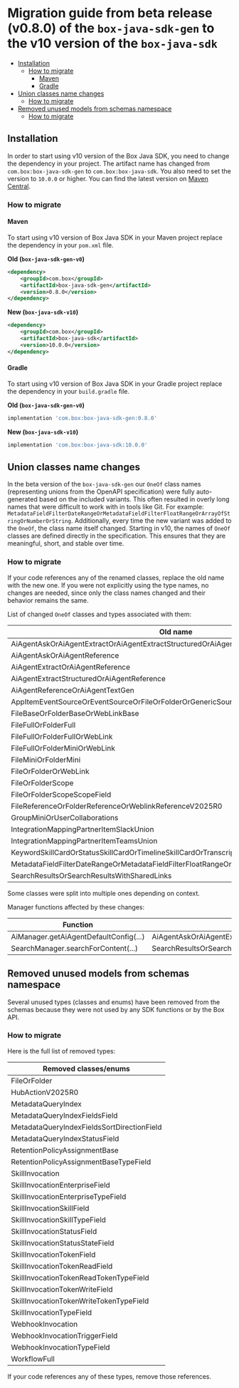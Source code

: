 # Migration guide from beta release (v0.8.0) of the `box-java-sdk-gen` to the v10 version of the `box-java-sdk`

<!-- START doctoc generated TOC please keep comment here to allow auto update -->
<!-- DON'T EDIT THIS SECTION, INSTEAD RE-RUN doctoc TO UPDATE -->

- [Installation](#installation)
  - [How to migrate](#how-to-migrate)
    - [Maven](#maven)
    - [Gradle](#gradle)
- [Union classes name changes](#union-classes-name-changes)
  - [How to migrate](#how-to-migrate-1)
- [Removed unused models from schemas namespace](#removed-unused-models-from-schemas-namespace)
  - [How to migrate](#how-to-migrate-2)

<!-- END doctoc generated TOC please keep comment here to allow auto update -->

## Installation

In order to start using v10 version of the Box Java SDK, you need to change the dependency in your project.
The artifact name has changed from `com.box:box-java-sdk-gen` to `com.box:box-java-sdk`.
You also need to set the version to `10.0.0` or higher. You can find the latest version on [Maven Central](https://search.maven.org/artifact/com.box/box-java-sdk).

### How to migrate

#### Maven

To start using v10 version of Box Java SDK in your Maven project replace the dependency in your `pom.xml` file.

**Old (`box-java-sdk-gen-v0`)**

```xml
<dependency>
    <groupId>com.box</groupId>
    <artifactId>box-java-sdk-gen</artifactId>
    <version>0.8.0</version>
</dependency>
```

**New (`box-java-sdk-v10`)**

```xml
<dependency>
    <groupId>com.box</groupId>
    <artifactId>box-java-sdk</artifactId>
    <version>10.0.0</version>
</dependency>
```

#### Gradle

To start using v10 version of Box Java SDK in your Gradle project replace the dependency in your `build.gradle` file.

**Old (`box-java-sdk-gen-v0`)**

```groovy
implementation 'com.box:box-java-sdk-gen:0.8.0'
```

**New (`box-java-sdk-v10`)**

```groovy
implementation 'com.box:box-java-sdk:10.0.0'
```

## Union classes name changes

In the beta version of the `box-java-sdk-gen` our `OneOf` class names (representing unions from the OpenAPI specification)
were fully auto-generated based on the included variants. This often resulted in overly long names that were difficult
to work with in tools like Git. For example: `MetadataFieldFilterDateRangeOrMetadataFieldFilterFloatRangeOrArrayOfStringOrNumberOrString`.
Additionally, every time the new variant was added to the `OneOf`, the class name itself changed.
Starting in v10, the names of `OneOf` classes are defined directly in the specification. This ensures that they are meaningful, short, and stable over time.

### How to migrate

If your code references any of the renamed classes, replace the old name with the new one.
If you were not explicitly using the type names, no changes are needed, since only the class names changed and their behavior remains the same.

List of changed `OneOf` classes and types associated with them:

| Old name                                                                                   | New name                                                           |
| ------------------------------------------------------------------------------------------ | ------------------------------------------------------------------ |
| AiAgentAskOrAiAgentExtractOrAiAgentExtractStructuredOrAiAgentTextGen                       | AiAgent                                                            |
| AiAgentAskOrAiAgentReference                                                               | AiAskAgent                                                         |
| AiAgentExtractOrAiAgentReference                                                           | AiExtractAgent                                                     |
| AiAgentExtractStructuredOrAiAgentReference                                                 | AiExtractStructuredAgent                                           |
| AiAgentReferenceOrAiAgentTextGen                                                           | AiTextGenAgent                                                     |
| AppItemEventSourceOrEventSourceOrFileOrFolderOrGenericSourceOrUser                         | EventSourceResource                                                |
| FileBaseOrFolderBaseOrWebLinkBase                                                          | AppItemAssociatedItem                                              |
| FileFullOrFolderFull                                                                       | MetadataQueryResultItem                                            |
| FileFullOrFolderFullOrWebLink                                                              | SearchResultWithSharedLinkItem/RecentItemResource/SearchResultItem |
| FileFullOrFolderMiniOrWebLink                                                              | Item                                                               |
| FileMiniOrFolderMini                                                                       | Resource                                                           |
| FileOrFolderOrWebLink                                                                      | LegalHoldPolicyAssignedItem/CollaborationItem                      |
| FileOrFolderScope                                                                          | ResourceScope                                                      |
| FileOrFolderScopeScopeField                                                                | ResourceScopeScopeField                                            |
| FileReferenceOrFolderReferenceOrWeblinkReferenceV2025R0                                    | HubItemReferenceV2025R0                                            |
| GroupMiniOrUserCollaborations                                                              | CollaborationAccessGrantee                                         |
| IntegrationMappingPartnerItemSlackUnion                                                    | IntegrationMappingPartnerItemSlack                                 |
| IntegrationMappingPartnerItemTeamsUnion                                                    | IntegrationMappingPartnerItemTeams                                 |
| KeywordSkillCardOrStatusSkillCardOrTimelineSkillCardOrTranscriptSkillCard                  | SkillCard                                                          |
| MetadataFieldFilterDateRangeOrMetadataFieldFilterFloatRangeOrArrayOfStringOrNumberOrString | MetadataFilterValue                                                |
| SearchResultsOrSearchResultsWithSharedLinks                                                | SearchResultsResponse                                              |

Some classes were split into multiple ones depending on context.

Manager functions affected by these changes:

| Function                               | Old return type                                                      | New return type       |
| -------------------------------------- | -------------------------------------------------------------------- | --------------------- |
| AiManager.getAiAgentDefaultConfig(...) | AiAgentAskOrAiAgentExtractOrAiAgentExtractStructuredOrAiAgentTextGen | AiAgent               |
| SearchManager.searchForContent(...)    | SearchResultsOrSearchResultsWithSharedLinks                          | SearchResultsResponse |

## Removed unused models from schemas namespace

Several unused types (classes and enums) have been removed from the schemas because they were not used by any SDK functions or by the Box API.

### How to migrate

Here is the full list of removed types:

| Removed classes/enums                      |
| ------------------------------------------ |
| FileOrFolder                               |
| HubActionV2025R0                           |
| MetadataQueryIndex                         |
| MetadataQueryIndexFieldsField              |
| MetadataQueryIndexFieldsSortDirectionField |
| MetadataQueryIndexStatusField              |
| RetentionPolicyAssignmentBase              |
| RetentionPolicyAssignmentBaseTypeField     |
| SkillInvocation                            |
| SkillInvocationEnterpriseField             |
| SkillInvocationEnterpriseTypeField         |
| SkillInvocationSkillField                  |
| SkillInvocationSkillTypeField              |
| SkillInvocationStatusField                 |
| SkillInvocationStatusStateField            |
| SkillInvocationTokenField                  |
| SkillInvocationTokenReadField              |
| SkillInvocationTokenReadTokenTypeField     |
| SkillInvocationTokenWriteField             |
| SkillInvocationTokenWriteTokenTypeField    |
| SkillInvocationTypeField                   |
| WebhookInvocation                          |
| WebhookInvocationTriggerField              |
| WebhookInvocationTypeField                 |
| WorkflowFull                               |

If your code references any of these types, remove those references.
